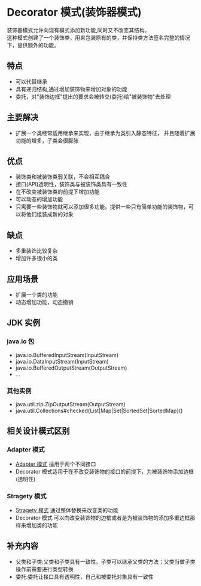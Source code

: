 # Decorator 模式(装饰器模式)
装饰器模式允许向现有模式添加新功能,同时又不改变其结构。  
这种模式创建了一个装饰类，用来包装原有的类，并保持类方法签名完整的情况下，提供额外的功能。  
## 特点
- 可以代替继承
- 具有递归结构,通过增加装饰物来增加对象的功能
- 委托，对"装饰边框"提出的要求会被转交(委托)给"被装饰物"去处理
## 主要解决
- 扩展一个类经常适用继承来实现，由于继承为类引入静态特征，
并且随着扩展功能的增多，子类会很膨胀
## 优点
- 装饰类和被装饰类弱关联，不会相互耦合
- 接口(API)透明性，装饰类与被装饰类具有一致性
- 在不改变被装饰类的前提下增加功能
- 可以动态的增加功能
- 只需要一些装饰物就可以添加很多功能。提供一些只有简单功能的装饰物，可以将他们组装成新的对象
## 缺点
- 多重装饰比较复杂
- 增加许多很小的类
## 应用场景
- 扩展一个类的功能
- 动态增加功能，动态撤销
## JDK 实例
### java.io 包
- java.io.BufferedInputStream(InputStream)
- java.io.DataInputStream(InputStream)
- java.io.BufferedOutputStream(OutputStream)
- ...
### 其他实例
- java.util.zip.ZipOutputStream(OutputStream)
- java.util.Collections#checked{List|Map|Set|SortedSet|SortedMap}()
## 相关设计模式区别
### Adapter 模式
- [Adapter 模式](../adapter/Adapter.md) 适用于两个不同接口
- Decorator 模式适用于在不改变装饰物的接口的前提下，为被装饰物添加边框(透明性)
### Stragety 模式
- [Stragety 模式](../strategy/strategy.md) 通过整体替换来改变类的功能
- Decorator 模式 可以向改变装饰物的边框或者是为被装饰物的添加多重边框那样来增加类的功能
## 补充内容
- 父类和子类:父类和子类具有一致性。子类可以继承父类的方法；父类当做子类操作前需要进行类型转换
- 委托:委托让接口具有透明性，自己和被委托对象具有一致性
